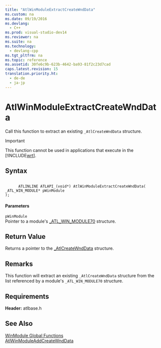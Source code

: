 ```yaml
---
title: "AtlWinModuleExtractCreateWndData"
ms.custom: na
ms.date: 09/19/2016
ms.devlang: 
  - C++
ms.prod: visual-studio-dev14
ms.reviewer: na
ms.suite: na
ms.technology: 
  - devlang-cpp
ms.tgt_pltfrm: na
ms.topic: reference
ms.assetid: 30fe6c9b-623b-4642-ba93-81f2c23d7cad
caps.latest.revision: 15
translation.priority.ht: 
  - de-de
  - ja-jp
---
```

# AtlWinModuleExtractCreateWndData
Call this function to extract an existing `_AtlCreateWndData` structure.  
  
> [!IMPORTANT]
>  This function cannot be used in applications that execute in the [!INCLUDE[wrt](../vs140/includes/wrt_md.md)].  
  
## Syntax  
  
```  
  
      ATLINLINE ATLAPI_(void*) AtlWinModuleExtractCreateWndData(  
_ATL_WIN_MODULE* pWinModule  
);  
```  
  
#### Parameters  
 `pWinModule`  
 Pointer to a module's [_ATL_WIN_MODULE70](../vs140/_ATL_WIN_MODULE70-Structure.md) structure.  
  
## Return Value  
 Returns a pointer to the [_AtlCreateWndData](../vs140/_AtlCreateWndData-Structure.md) structure.  
  
## Remarks  
 This function will extract an existing `_AtlCreateWndData` structure from the list referenced by a module's `_ATL_WIN_MODULE70` structure.  
  
## Requirements  
 **Header:** atlbase.h  
  
## See Also  
 [WinModule Global Functions](../vs140/WinModule-Global-Functions.md)   
 [AtlWinModuleAddCreateWndData](../vs140/AtlWinModuleAddCreateWndData.md)